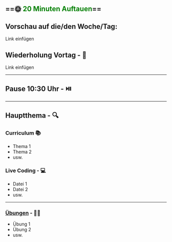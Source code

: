 ## ==🌞 <font style="color:green">20 Minuten Auftauen</font>==

## Vorschau auf die/den Woche/Tag:

Link einfügen

## Wiederholung Vortag  - 📖

Link einfügen

---

## Pause 10:30 Uhr - ⏯️

---

## Hauptthema - 🔍

### Curriculum 📚

- Thema 1
- Thema 2
- usw.


### Live Coding -  💻

-   Datei 1
-   Datei 2
-   usw.

---

### [Übungen](https://classroom.github.com/classrooms/113973596-fbw-wd-22-d07-ubungsaufgaben) - 🏋️‍♂️

-   Übung 1
-   Übung 2
-   usw.